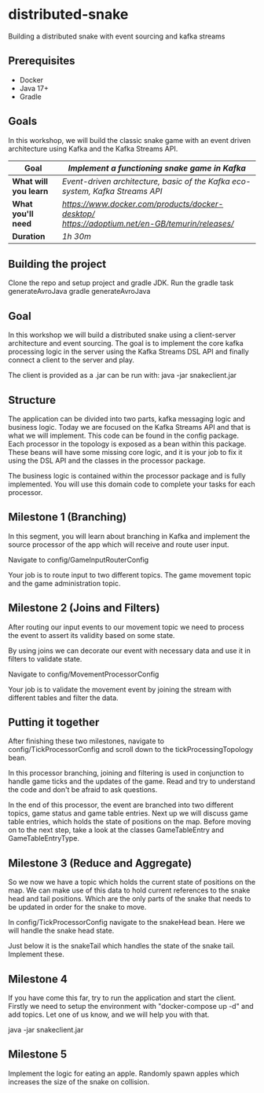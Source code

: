 # distributed-snake
Building a distributed snake with event sourcing and kafka streams

## Prerequisites
* Docker
* Java 17+
* Gradle
## Goals

In this workshop, we will build the classic snake game with an event driven architecture using Kafka and the Kafka Streams API.

| **Goal**              | *Implement a functioning snake game in Kafka*                                                   |
| ----------------------------- |-------------------------------------------------------------------------------------------------|
| **What will you learn**       | *Event-driven architecture, basic of the Kafka eco-system, Kafka Streams API*                   |
| **What you'll need**          | *https://www.docker.com/products/docker-desktop/ <br /> https://adoptium.net/en-GB/temurin/releases/* |
| **Duration**                  | *1h 30m*                                                                                        |

## Building the project

Clone the repo and setup project and gradle JDK.
Run the gradle task generateAvroJava
gradle generateAvroJava

## Goal

In this workshop we will build a distributed snake using a client-server architecture and event sourcing.
The goal is to implement the core kafka processing logic in the server using the Kafka Streams DSL API and finally
connect a client to the server and play.

The client is provided as a .jar can be run with:
java -jar snakeclient.jar

## Structure

The application can be divided into two parts, kafka messaging logic and business logic. 
Today we are focused on the Kafka Streams API and that is what we will implement. This code can be found in 
the config package. Each processor in the topology is exposed as a bean within this package. These beans will
have some missing core logic, and it is your job to fix it using the DSL API and the classes in the processor package.

The business logic is contained within the processor package and is fully implemented. You will use this domain code
to complete your tasks for each processor.

## Milestone 1 (Branching)

In this segment, you will learn about branching in Kafka and implement the source processor of the app
which will receive and route user input.

Navigate to config/GameInputRouterConfig

Your job is to route input to two different topics. The game movement topic and the game administration topic.

## Milestone 2 (Joins and Filters)

After routing our input events to our movement topic we need to process the event to assert its validity based on some state.

By using joins we can decorate our event with necessary data and use it in filters to validate state.

Navigate to config/MovementProcessorConfig

Your job is to validate the movement event by joining the stream with different tables and filter the data.

## Putting it together

After finishing these two milestones, navigate to config/TickProcessorConfig and scroll down to
the tickProcessingTopology bean.

In this processor branching, joining and filtering is used in conjunction to handle game ticks and the
updates of the game. Read and try to understand the code and don't be afraid to ask questions.

In the end of this processor, the event are branched into two different topics, game status and
game table entries. Next up we will discuss game table entries, which holds the state of positions on the map.
Before moving on to the next step, take a look at the classes GameTableEntry and GameTableEntryType.

## Milestone 3 (Reduce and Aggregate)

So we now we have a topic which holds the current state of positions on the map. We can make use of this data
to hold current references to the snake head and tail positions. Which are the only parts of the snake that
needs to be updated in order for the snake to move.

In config/TickProcessorConfig navigate to the snakeHead bean. Here we will handle the snake head state.

Just below it is the snakeTail which handles the state of the snake tail.
Implement these.

## Milestone 4

If you have come this far, try to run the application and start the client.
Firstly we need to setup the environment with "docker-compose up -d" and add topics.
Let one of us know, and we will help you with that.

java -jar snakeclient.jar

## Milestone 5

Implement the logic for eating an apple. 
Randomly spawn apples which increases the size of the snake on collision.
